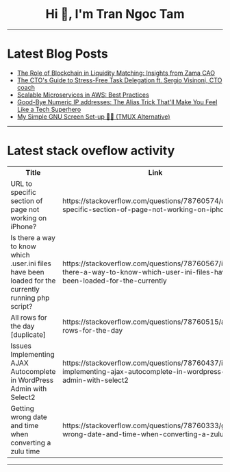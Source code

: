 <h1 align="center">Hi 👋, I'm Tran Ngoc Tam</h1>

---

# Latest Blog Posts 
<!-- BLOG-POST-LIST:START -->
- [The Role of Blockchain in Liquidity Matching: Insights from Zama CAO](https://dev.to/deniz_tutku/the-role-of-blockchain-in-liquidity-matching-insights-from-zama-cao-172m)
- [The CTO&#39;s Guide to Stress-Free Task Delegation ft. Sergio Visinoni, CTO coach](https://dev.to/grocto/the-ctos-guide-to-stress-free-task-delegation-ft-sergio-visinoni-cto-coach-1lp1)
- [Scalable Microservices in AWS: Best Practices](https://dev.to/citrux-digital/scalable-microservices-in-aws-best-practices-20kc)
- [Good-Bye Numeric IP addresses: The Alias Trick That&#39;ll Make You Feel Like a Tech Superhero](https://dev.to/mnamesujit/good-bye-numeric-ip-addresses-the-alias-trick-thatll-make-you-feel-like-a-tech-superhero-53f2)
- [My Simple GNU Screen Set-up 🧑‍💻 &lpar;TMUX Alternative&rpar;](https://dev.to/kj_sh604/my-simple-gnu-screen-set-up-tmux-alternative-41j0)
<!-- BLOG-POST-LIST:END -->

---

# Latest stack oveflow activity
<table>
  <tr><th>Title</th><th>Link</th></tr>
  <!-- STACKOVERFLOW:START --><tr><td>URL to specific section of page not working on iPhone?</td><td>https://stackoverflow.com/questions/78760574/url-to-specific-section-of-page-not-working-on-iphone</td></tr><tr><td>Is there a way to know which .user.ini files have been loaded for the currently running php script?</td><td>https://stackoverflow.com/questions/78760567/is-there-a-way-to-know-which-user-ini-files-have-been-loaded-for-the-currently</td></tr><tr><td>All rows for the day [duplicate]</td><td>https://stackoverflow.com/questions/78760515/all-rows-for-the-day</td></tr><tr><td>Issues Implementing AJAX Autocomplete in WordPress Admin with Select2</td><td>https://stackoverflow.com/questions/78760437/issues-implementing-ajax-autocomplete-in-wordpress-admin-with-select2</td></tr><tr><td>Getting wrong date and time when converting a zulu time</td><td>https://stackoverflow.com/questions/78760333/getting-wrong-date-and-time-when-converting-a-zulu-time</td></tr><!-- STACKOVERFLOW:END -->
</table>

---


